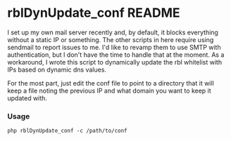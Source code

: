 # rblDynUpdate_conf README

I set up my own mail server recently and, by default, it blocks everything without a static IP or something. The other scripts in here require using sendmail to report issues to me. I'd like to revamp them to use SMTP with authentication, but I don't have the time to handle that at the moment. As a workaround, I wrote this script to dynamically update the rbl whitelist with IPs based on dynamic dns values.

For the most part, just edit the conf file to point to a directory that it will keep a file noting the previous IP and what domain you want to keep it updated with.


### Usage
`php rblDynUpdate_conf -c /path/to/conf`


<!-- note to self: will need to get permalink in here before updating notes repo with latest commit -->

